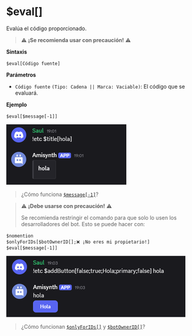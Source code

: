 # $eval[]
Evalúa el código proporcionado.

> ⚠️ **¡Se recomienda usar con precaución!** ⚠️

**Sintaxis**
```
$eval[Código fuente]
```

**Parámetros**
- `Código fuente` `(Tipo: Cadena || Marca: Vaciable)`: El código que se evaluará.

**Ejemplo**
```
$eval[$message[-1]]
```

![alt text](image-80.png)

> ¿Cómo funciona [`$message[-1]`](../funciones/message.md)?

> ⚠️ **¡Debe usarse con precaución!** ⚠️
>
> Se recomienda restringir el comando para que solo lo usen los desarrolladores del bot. Esto se puede hacer con:
```
$nomention
$onlyForIDs[$botOwnerID[];❌ ¡No eres mi propietario!]
$eval[$message[-1]]
```

![alt text](image-81.png)


> ¿Cómo funcionan [`$onlyForIDs[]`](../funciones/onlyForIDs.md) y [`$botOwnerID[]`](../funciones/botOwnerID.md)?